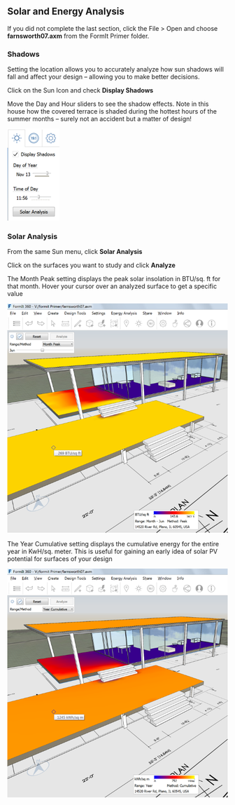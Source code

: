 Solar and Energy Analysis
-------------------------

If you did not complete the last section, click the File &gt; Open and
choose **farnsworth07.axm** from the FormIt Primer folder.

### Shadows

Setting the location allows you to accurately analyze how sun shadows
will fall and affect your design – allowing you to make better
decisions.

Click on the Sun Icon and check **Display Shadows**

Move the Day and Hour sliders to see the shadow effects. Note in this
house how the covered terrace is shaded during the hottest hours of the
summer months – surely not an accident but a matter of design!

![](./images/3bdf0e2a-0ad4-4aac-b6fc-5e789643b0d6.png)

### Solar Analysis

From the same Sun menu, click **Solar Analysis**

Click on the surfaces you want to study and click **Analyze**

The Month Peak setting displays the peak solar insolation in BTU/sq. ft
for that month. Hover your cursor over an analyzed surface to get a
specific value

![](./images/460060a0-ea3b-4095-af45-40045811be22.png)

The Year Cumulative setting displays the cumulative energy for the
entire year in KwH/sq. meter. This is useful for gaining an early idea
of solar PV potential for surfaces of your design

![](./images/a9f61dfb-dfc9-4751-b145-b131a69c53cf.png)
